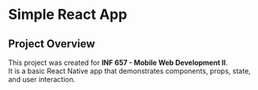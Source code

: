 # Simple React App

## Project Overview
This project was created for **INF 657 - Mobile Web Development II**.  
It is a basic React Native app that demonstrates components, props, state, and user interaction.
